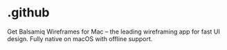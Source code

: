 # .github
Get Balsamiq Wireframes for Mac – the leading wireframing app for fast UI design. Fully native on macOS with offline support.
